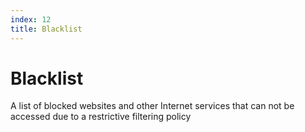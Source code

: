 ```yaml
---
index: 12
title: Blacklist
---
```

# Blacklist

A list of blocked websites and other Internet services that can not be accessed due to a restrictive filtering policy
